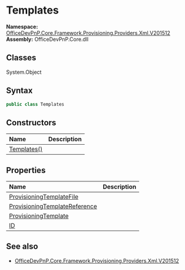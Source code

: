 # Templates

**Namespace:** [OfficeDevPnP.Core.Framework.Provisioning.Providers.Xml.V201512](OfficeDevPnP.Core.Framework.Provisioning.Providers.Xml.V201512.md)
**Assembly:** OfficeDevPnP.Core.dll
## Classes
System.Object
## Syntax
```C#
public class Templates
```
## Constructors
|**Name**|**Description**|
|:-----|:-----|
| [Templates()](Templatesconstructor1details.md) | 
## Properties
|**Name**|**Description**|
|:-----|:-----|
| [ProvisioningTemplateFile](Templates.ProvisioningTemplateFile.md) | 
| [ProvisioningTemplateReference](Templates.ProvisioningTemplateReference.md) | 
| [ProvisioningTemplate](Templates.ProvisioningTemplate.md) | 
| [ID](Templates.ID.md) | 
## See also
- [OfficeDevPnP.Core.Framework.Provisioning.Providers.Xml.V201512](OfficeDevPnP.Core.Framework.Provisioning.Providers.Xml.V201512.md)
